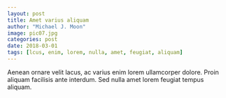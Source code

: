 ```yaml
---
layout: post
title: Amet varius aliquam
author: "Michael J. Moon"
image: pic07.jpg
categories: post
date: 2018-03-01
tags: [lcus, enim, lorem, nulla, amet, feugiat, aliquam]
---
```

Aenean ornare velit lacus, ac varius enim lorem ullamcorper dolore. Proin aliquam facilisis ante interdum. Sed nulla amet lorem feugiat tempus aliquam.
